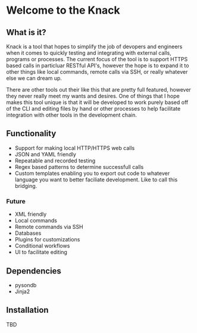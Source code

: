 # Welcome to the Knack

## What is it?
Knack is a tool that hopes to simplify the job of devopers and engineers when it comes to quickly testing and integrating with external calls, programs or processes.  The current focus of the tool is to support HTTPS based calls in particluar RESTful API's, however the hope is to expand it to other things like local commands, remote calls via SSH, or really whatever else we can dream up.

There are other tools out their like this that are pretty full featured, however they never really meet my wants and desires.  One of things that I hope makes this tool unique is that it will be developed to work purely based off of the CLI and editing files by hand or other processes to help facilitate integration with other tools in the development chain.

## Functionality
* Support for making local HTTP/HTTPS web calls
* JSON and YAML friendly
* Repeatable and recorded testing
* Regex based patterns to determine successfull calls
* Custom templates enabling you to export out code to whatever language you want to better faciliate development.  Like to call this bridging.

### Future
* XML friendly
* Local commands
* Remote commands via SSH
* Databases
* Plugins for customizations
* Conditional workflows
* UI to facilitate editing

## Dependencies
* pysondb
* Jinja2

## Installation
TBD
